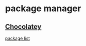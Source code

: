 
# package manager

## [Chocolatey](https://chocolatey.org/)

[package list](https://community.chocolatey.org/packages)
